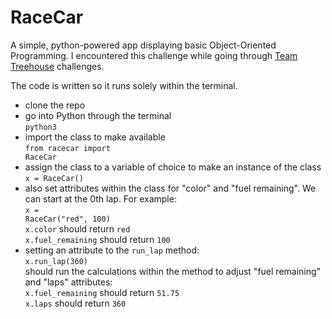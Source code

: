 # RaceCar

A simple, python-powered app displaying basic Object-Oriented Programming. I encountered this challenge while going through <a target="_blank" href="http://www.teamtreehouse.com/">Team Treehouse</a> challenges.

The code is written so it runs solely within the terminal.

- clone the repo
- go into Python through the terminal<br>
    <code>python3</code>
- import the class to make available<br>
    <code>from racecar import RaceCar</code>
- assign the class to a variable of choice to make an instance of the class<br>
    <code>x = RaceCar()</code>
- also set attributes within the class for "color" and "fuel remaining". We can start at the 0th lap. For example:<br>
    <code>x = RaceCar("red", 100)</code><br>
    <code>x.color</code> should return <code>red</code><br>
    <code>x.fuel_remaining</code> should return <code>100</code>
- setting an attribute to the <code>run_lap</code> method:<br>
    <code>x.run_lap(360)</code><br>
    should run the calculations within the method to adjust "fuel remaining" and "laps" attributes:<br>
    <code>x.fuel_remaining</code> should return <code>51.75</code><br>
    <code>x.laps</code> should return <code>360</code>
